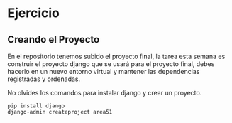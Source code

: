 # Ejercicio #

## Creando el Proyecto ##

En el repositorio tenemos subido el proyecto final, la tarea esta semana es construir el proyecto django que se usará para
el proyecto final, debes hacerlo en un nuevo entorno virtual y mantener las dependencias registradas y ordenadas.

No olvides los comandos para instalar django y crear un proyecto.

    pip install django
    django-admin createproject area51
